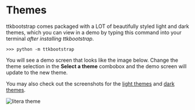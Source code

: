 # Themes

ttkbootstrap comes packaged with a LOT of beautifully styled light and dark themes, which you can view in a demo by typing this command into your terminal _after installing ttkbootstrap_.

```shell
>>> python -m ttkbootstrap
```

You will see a demo screen that looks like the image below. Change the theme selection in the **Select a theme** combobox and the demo screen will update to the new theme.

You may also check out the screenshots for the [light themes](light.md) and [dark themes](dark.md).

![litera theme](../assets/themes/litera.png)

